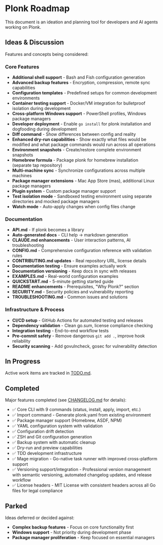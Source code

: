 # Plonk Roadmap

This document is an ideation and planning tool for developers and AI agents working on Plonk.

## Ideas & Discussion

Features and concepts being considered:

### Core Features
- **Additional shell support** - Bash and Fish configuration generation
- **Advanced backup features** - Encryption, compression, remote sync capabilities
- **Configuration templates** - Predefined setups for common development environments
- **Container testing support** - Docker/VM integration for bulletproof isolation during development
- **Cross-platform Windows support** - PowerShell profiles, Windows package managers
- **Developer deployment** - Enable `go install` for plonk installation and dogfooding during development
- **Diff command** - Show differences between config and reality
- **Enhanced dry-run capabilities** - Show exactly what files would be modified and what package commands would run across all operations
- **Environment snapshots** - Create/restore complete environment snapshots
- **Homebrew formula** - Package plonk for homebrew installation (separate tap repository)
- **Multi-machine sync** - Synchronize configurations across multiple machines
- **Package manager extensions** - Mac App Store (mas), additional Linux package managers
- **Plugin system** - Custom package manager support
- **Test isolation mode** - Sandboxed testing environment using separate directories and mocked package managers
- **Watch mode** - Auto-apply changes when config files change

### Documentation
- **API.md** - If plonk becomes a library
- **Auto-generated docs** - CLI help → markdown generation
- **CLAUDE.md enhancements** - User interaction patterns, AI troubleshooting
- **CONFIG.md** - Comprehensive configuration reference with validation rules
- **CONTRIBUTING.md updates** - Real repository URL, license details
- **Documentation testing** - Ensure examples actually work
- **Documentation versioning** - Keep docs in sync with releases
- **EXAMPLES.md** - Real-world configuration examples
- **QUICKSTART.md** - 5-minute getting started guide
- **README enhancements** - Prerequisites, "Why Plonk?" section
- **SECURITY.md** - Security policies and vulnerability reporting
- **TROUBLESHOOTING.md** - Common issues and solutions

### Infrastructure & Process
- **CI/CD setup** - GitHub Actions for automated testing and releases
- **Dependency validation** - Clean go.sum, license compliance checking
- **Integration testing** - End-to-end workflow tests
- **Pre-commit safety** - Remove dangerous `git add .`, improve hook reliability
- **Security scanning** - Add govulncheck, gosec for vulnerability detection

## In Progress

Active work items are tracked in [TODO.md](TODO.md).

## Completed

Major features completed (see [CHANGELOG.md](CHANGELOG.md) for details):

- ✅ Core CLI with 9 commands (status, install, apply, import, etc.)
- ✅ Import command - Generate plonk.yaml from existing environment
- ✅ Package manager support (Homebrew, ASDF, NPM)
- ✅ YAML configuration system with validation
- ✅ Configuration drift detection
- ✅ ZSH and Git configuration generation
- ✅ Backup system with automatic cleanup
- ✅ Dry-run and preview capabilities
- ✅ TDD development infrastructure
- ✅ Mage migration - Go-native task runner with improved cross-platform support
- ✅ Versioning support/integration - Professional version management with semantic versioning, automated changelog updates, and release workflow
- ✅ License headers - MIT License with consistent headers across all Go files for legal compliance

## Parked

Ideas deferred or decided against:

- **Complex backup features** - Focus on core functionality first
- **Windows support** - Not priority during development phase
- **Package manager proliferation** - Keep focused on essential managers
